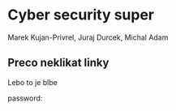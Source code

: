 # Cyber security super
Marek Kujan-Privrel, Juraj Durcek, Michal Adam

## Preco neklikat linky
Lebo to je blbe

password: 
